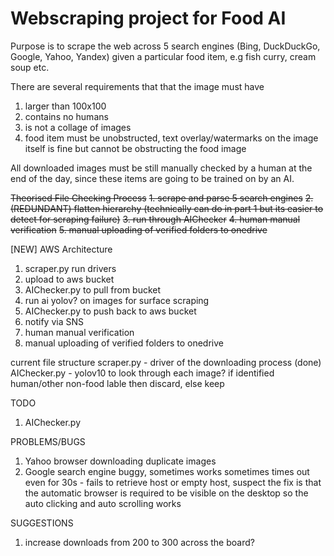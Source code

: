 # Webscraping project for Food AI

Purpose is to scrape the web across 5 search engines (Bing, DuckDuckGo, Google, Yahoo, Yandex) given a particular food item, e.g fish curry, cream soup etc.

There are several requirements that that the image must have
1. larger than 100x100
2. contains no humans
3. is not a collage of images
4. food item must be unobstructed, text overlay/watermarks on the image itself is fine but cannot be obstructing the food image

All downloaded images must be still manually checked by a human at the end of the day, since these items are going to be trained on by an AI.

~~Theorised File Checking Process~~
~~1. scrape and parse 5 search engines~~
~~2. (REDUNDANT) flatten hierarchy (technically can do in part 1 but its easier to detect for scraping failure)~~
~~3. run through AIChecker~~
~~4. human manual verification~~
~~5. manual uploading of verified folders to onedrive~~

[NEW] AWS Architecture
1. scraper.py run drivers
2. upload to aws bucket
3. AIChecker.py to pull from bucket
4. run ai yolov? on images for surface scraping
5. AIChecker.py to push back to aws bucket
6. notify via SNS
7. human manual verification
8. manual uploading of verified folders to onedrive

current file structure
scraper.py - driver of the downloading process (done)
AIChecker.py - yolov10 to look through each image? if identified human/other non-food lable then discard, else keep

TODO
1. AIChecker.py

PROBLEMS/BUGS
1. Yahoo browser downloading duplicate images
2. Google search engine buggy, sometimes works sometimes times out even for 30s - fails to retrieve host or empty host, suspect the fix is that the automatic browser is required to be visible on the desktop so the auto clicking and auto scrolling works

SUGGESTIONS
1. increase downloads from 200 to 300 across the board?